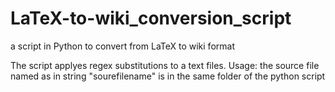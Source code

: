 LaTeX-to-wiki_conversion_script
===============================

a script in Python to convert from LaTeX to wiki format


The script  applyes regex substitutions to a text files.
Usage: the source file named as in string "sourefilename" is in the same
folder of the python script

